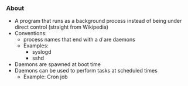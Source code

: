 ### About
* A program that runs as a background process instead of being under direct control (straight from Wikipedia)
* Conventions:
	* process names that end with a *d* are daemons 
	* Examples:
		* syslogd
		* sshd
* Daemons are spawned at boot time
* Daemons can be used to perform tasks at scheduled times
	* Example: Cron job